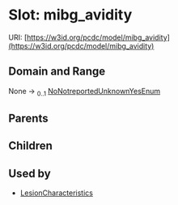 
# Slot: mibg_avidity




URI: [https://w3id.org/pcdc/model/mibg_avidity](https://w3id.org/pcdc/model/mibg_avidity)


## Domain and Range

None &#8594;  <sub>0..1</sub> [NoNotreportedUnknownYesEnum](NoNotreportedUnknownYesEnum.md)

## Parents


## Children


## Used by

 * [LesionCharacteristics](LesionCharacteristics.md)
